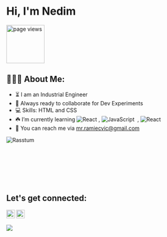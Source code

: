 # Hi, I'm Nedim

<a href="https://github.com/Rasstum">
 <img src="https://avatars.githubusercontent.com/u/28512030?s=96&v=4&color=brightgreen" alt="page views" width="100" />
  </a>

<h2 align="left">👨🏻‍💻 About Me:</h2>

- :hourglass_flowing_sand: I am an Industrial Engineer
- :rocket: Always ready to collaborate for Dev Experiments
- :computer: Skills: HTML and CSS
- :shamrock: I’m currently learning
 ![React](https://img.shields.io/badge/-Flutter-05122A?style=flat&logo=flutter)&nbsp;,
 ![JavaScript](https://img.shields.io/badge/-JavaScript-05122A?style=flat&logo=javascript)&nbsp; ,
 ![React](https://img.shields.io/badge/-React-05122A?style=flat&logo=react)&nbsp;
- :e-mail: You can reach me via mr.ramiecvic@gmail.com



<p><img align="left" src="https://github-readme-stats.vercel.app/api/top-langs?username=Rasstum&show_icons=true&locale=en&layout=compact" alt="Rasstum" /></p>

</br></br></br></br></br></br></br>

<h2 align="left">Let's get connected:</h2>

<p>
  <a href="https://www.linkedin.com/in/nedim-ramazanoğlu/" target="_blank"><img alt="LinkedIn" src="https://img.shields.io/badge/@nedimramazanoglu-%230077B5.svg?style=flat-square&logo=linkedin&logoColor=white" height=22/></a>
  <a href="mailto:mr.ramicevic@gmail.com" target="_blank"><img alt="Mail" src="https://img.shields.io/badge/mr.ramicevic@gmail.com-c14438?style=flat-square&logo=Gmail&logoColor=white" height=22/></a>
</p>

<img src="https://github-readme-stats.vercel.app/api?username=Rasstum&show_icons=true">
